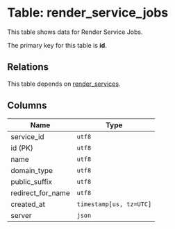 # Table: render_service_jobs

This table shows data for Render Service Jobs.

The primary key for this table is **id**.

## Relations

This table depends on [render_services](render_services.md).

## Columns

| Name          | Type          |
| ------------- | ------------- |
|service_id|`utf8`|
|id (PK)|`utf8`|
|name|`utf8`|
|domain_type|`utf8`|
|public_suffix|`utf8`|
|redirect_for_name|`utf8`|
|created_at|`timestamp[us, tz=UTC]`|
|server|`json`|